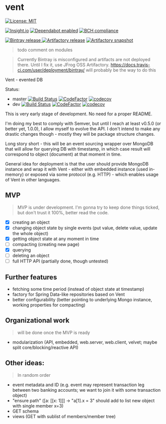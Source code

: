 # vent

[![License: MIT](https://img.shields.io/badge/License-MIT-yellow.svg)](https://opensource.org/licenses/MIT)

[![Insight.io](https://www.insight.io/repoBadge/github.com/FilipMalczak/vent)](https://insight.io/github.com/FilipMalczak/vent)
[![Dependabot enabled](https://img.shields.io/badge/dependabot-enabled-yellow.svg)](https://dependabot.com)
[![BCH compliance](https://bettercodehub.com/edge/badge/FilipMalczak/vent?branch=dev)](https://bettercodehub.com/)

[![Bintray release](https://img.shields.io/badge/bintray-release-blue.svg) ](https://bintray.com/filipmalczak/maven/vent/_latestVersion)
[![Artifactory release](https://img.shields.io/badge/artifactory-release-blue.svg)](https://oss.jfrog.org/artifactory/webapp/#/artifacts/browse/tree/General/oss-release-local/com/github/filipmalczak) 
[![Artifactory snapshot](https://img.shields.io/badge/artifactory-snapshot-brightgreen.svg)](https://oss.jfrog.org/artifactory/webapp/#/artifacts/browse/tree/General/oss-snapshot-local/com/github/filipmalczak)  

> todo comment on modules  

> Currently Bintray is misconfigured and artifacts are not deployed there.
> Until I fix it, use JFrog OSS Artifactory.
> https://docs.travis-ci.com/user/deployment/bintray/ will probably be the way to do this
 
Vent - evented DB

Status:
* master [![Build Status](https://travis-ci.org/FilipMalczak/vent.svg?branch=master)](https://travis-ci.org/FilipMalczak/vent) [![CodeFactor](https://www.codefactor.io/repository/github/filipmalczak/vent/badge/master)](https://www.codefactor.io/repository/github/filipmalczak/vent/overview/master) [![codecov](https://codecov.io/gh/FilipMalczak/vent/branch/master/graph/badge.svg)](https://codecov.io/gh/FilipMalczak/vent/branch/master)
* dev [![Build Status](https://travis-ci.org/FilipMalczak/vent.svg?branch=dev)](https://travis-ci.org/FilipMalczak/vent) [![CodeFactor](https://www.codefactor.io/repository/github/filipmalczak/vent/badge/dev)](https://www.codefactor.io/repository/github/filipmalczak/vent/overview/dev) [![codecov](https://codecov.io/gh/FilipMalczak/vent/branch/dev/graph/badge.svg)](https://codecov.io/gh/FilipMalczak/vent/branch/dev) 

This is very early stage of development. No need for a proper README.

I'm doing my best to comply with Semver, but until I reach at least v0.5.0 (or better yet, 1.0.0), I allow
myself to evolve the API. I don't intend to make any drastic changes though - mostly they will be package
structure changes.

Long story short - this will be an event sourcing wrapper over MongoDB that will allow for querying DB with timestamp,
in which case result will correspond to object (document) at that moment in time.

General idea for deployment is that the user should provide MongoDB instance and wrap it with Vent - either
with embedded instance (used in-memory) or exposed via some protocol (e.g. HTTP) - which enables usage
of Vent in other languages.

## MVP

> MVP is under development. I'm gonna try to keep done things ticked, but don't trust it 100%, better read the code.

- [x] creating an object
- [x] changing object state by single events (put value, delete value, update the whole object)
- [x] getting object state at any moment in time
- [ ] compacting (creating new page)
- [x] querying
- [ ] deleting an object
- [ ] full HTTP API (partially done, though untested)

## Further features

- fetching some time period (instead of object state at timestamp)
- factory for Spring Data-like repositories based on Vent
- better configurability (better pointing to underlying Mongo instance, working 
properties for compacting)

## Organizational work

> will be done once the MVP is ready
- modularization (API, embedded, web.server, web.client, velvet; maybe split core/blocking/reactive API)

## Other ideas:

> In random order

- event metadata and ID (e.g. event may represent transaction leg between two banking accounts; we want to join it with 
some transaction object)
- "ensure path" ([a: [[x: 1]]] -> "a[1].x = 3" should add to list new object with single member x=3)
- GET schema
- views (GET with sublist of members/member tree)
 
